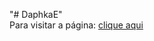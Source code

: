 "# DaphkaE"
</br>
Para visitar a página:
<a href="https://daphkaelony.github.io/DaphkaE/">clique aqui</a>
